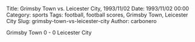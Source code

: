 Title: Grimsby Town vs. Leicester City, 1993/11/02
Date: 1993/11/02 00:00
Category: sports
Tags: football, football scores, Grimsby Town, Leicester City
Slug: grimsby-town-vs-leicester-city
Author: carbonero


Grimsby Town 0 - 0 Leicester City

